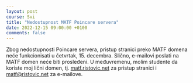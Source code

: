 ```yaml
---
layout: post
course: Svi
title: "Nedostupnost MATF Poincare servera"
date: 2022-12-15 09:00:00 +0100
comments: false
---
```


Zbog nedostupnosti Poincare servera, pristup stranici preko MATF domena neće funkcionisati u četvrtak, 15. decembra. Slično, e-mailovi poslati na MATF domen neće biti prosleđeni. U međuvremenu, molim studente da koriste moj lični domen, tj. [matf.ristovic.net](https://matf.ristovic.net) za pristup stranici i [matf@ristovic.net](mailto:matf@ristovic.net) za e-mailove.
